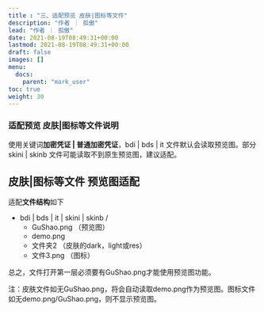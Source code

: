 ```yaml
---
title : "三、适配预览 皮肤|图标等文件"
description: "作者 ｜ 孤傲"
lead: "作者 ｜ 孤傲"
date: 2021-08-19T08:49:31+00:00
lastmod: 2021-08-19T08:49:31+00:00
draft: false 
images: []
menu:
  docs:
    parent: "mark_user"
toc: true
weight: 30
---
```


### 适配预览 皮肤|图标等文件说明

使用关键词**加密凭证 | 普通加密凭证**，bdi | bds | it 文件默认会读取预览图。部分 skini | skinb 文件可能读取不到原生预览图，建议适配。

## 皮肤|图标等文件 预览图适配

适配**文件结构**如下

- bdi | bds | it | skini | skinb /
  - GuShao.png  （预览图）
  - demo.png
  - 文件夹2 （皮肤的dark，light或res）
  - 文件3.png （图标）

总之，文件打开第一层必须要有GuShao.png才能使用预览图功能。

注：皮肤文件如无GuShao.png，将会自动读取demo.png作为预览图。图标文件如无demo.png/GuShao.png，则不显示预览图。
